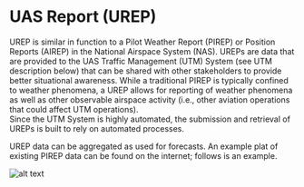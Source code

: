 
# UAS Report (UREP)
UREP is similar in function to a Pilot Weather Report (PIREP) or Position Reports (AIREP) 
in the National Airspace System (NAS).  UREPs are data that are provided to the UAS Traffic Management (UTM) System (see UTM description below) that can be shared with other stakeholders to provide better situational awareness.  While a traditional PIREP is typically confined to weather phenomena, a UREP allows for reporting of weather phenomena as well as other observable airspace activity (i.e., other aviation operations that could affect UTM operations).  
Since the UTM System is highly automated, the submission and retrieval of UREPs is built to rely on automated processes. 

UREP data can be aggregated as used for forecasts.  An example plat
of existing PIREP data can be found on the internet; follows is an example.


![alt text][logo]

[logo]: https://raw.githubusercontent.com/nasa/utm-apis/master/urep-api/urep-plot.png "Logo Title Text 2"

